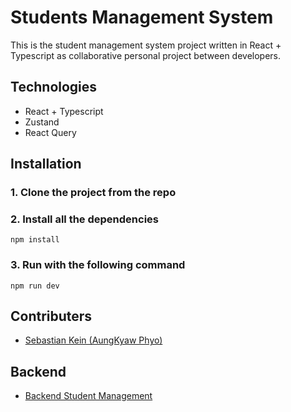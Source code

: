 # Students Management System

This is the student management system project written in React + Typescript as collaborative personal project between developers.

## Technologies

- React + Typescript
- Zustand
- React Query

## Installation

### 1. Clone the project from the repo

### 2. Install all the dependencies

    npm install

### 3. Run with the following command

    npm run dev

## Contributers

- [Sebastian Kein (AungKyaw Phyo)](https://github.com/AungKyawPhyo1142)

## Backend
- [Backend Student Management](https://github.com/AungKyawPhyo1142/be-student-management-system)
